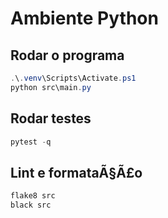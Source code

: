 ﻿# Ambiente Python

## Rodar o programa
```powershell
.\.venv\Scripts\Activate.ps1
python src\main.py
```

## Rodar testes
```powershell
pytest -q
```

## Lint e formataÃ§Ã£o
```powershell
flake8 src
black src
```
